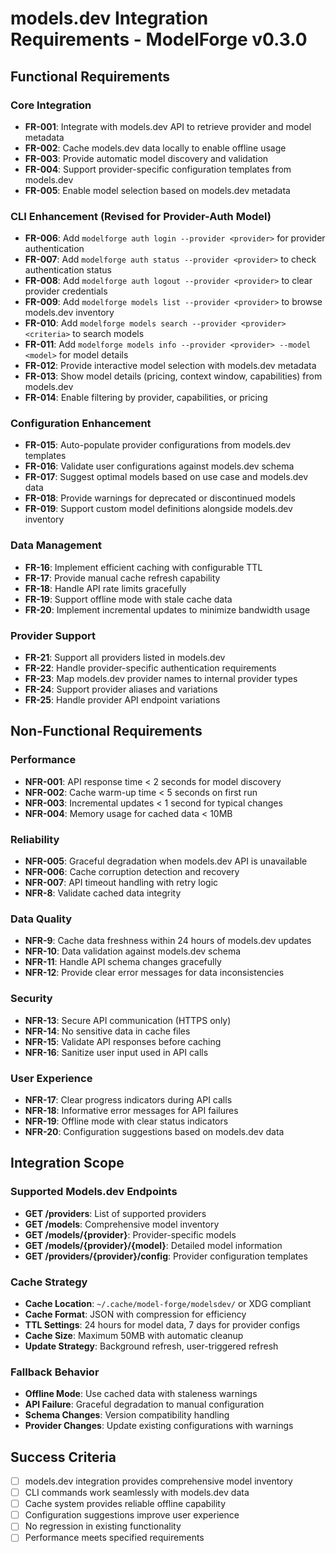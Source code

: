 # models.dev Integration Requirements - ModelForge v0.3.0

## Functional Requirements

### Core Integration
- **FR-001**: Integrate with models.dev API to retrieve provider and model metadata
- **FR-002**: Cache models.dev data locally to enable offline usage
- **FR-003**: Provide automatic model discovery and validation
- **FR-004**: Support provider-specific configuration templates from models.dev
- **FR-005**: Enable model selection based on models.dev metadata

### CLI Enhancement (Revised for Provider-Auth Model)
- **FR-006**: Add `modelforge auth login --provider <provider>` for provider authentication
- **FR-007**: Add `modelforge auth status --provider <provider>` to check authentication status
- **FR-008**: Add `modelforge auth logout --provider <provider>` to clear provider credentials
- **FR-009**: Add `modelforge models list --provider <provider>` to browse models.dev inventory
- **FR-010**: Add `modelforge models search --provider <provider> <criteria>` to search models
- **FR-011**: Add `modelforge models info --provider <provider> --model <model>` for model details
- **FR-012**: Provide interactive model selection with models.dev metadata
- **FR-013**: Show model details (pricing, context window, capabilities) from models.dev
- **FR-014**: Enable filtering by provider, capabilities, or pricing

### Configuration Enhancement
- **FR-015**: Auto-populate provider configurations from models.dev templates
- **FR-016**: Validate user configurations against models.dev schema
- **FR-017**: Suggest optimal models based on use case and models.dev data
- **FR-018**: Provide warnings for deprecated or discontinued models
- **FR-019**: Support custom model definitions alongside models.dev inventory

### Data Management
- **FR-16**: Implement efficient caching with configurable TTL
- **FR-17**: Provide manual cache refresh capability
- **FR-18**: Handle API rate limits gracefully
- **FR-19**: Support offline mode with stale cache data
- **FR-20**: Implement incremental updates to minimize bandwidth usage

### Provider Support
- **FR-21**: Support all providers listed in models.dev
- **FR-22**: Handle provider-specific authentication requirements
- **FR-23**: Map models.dev provider names to internal provider types
- **FR-24**: Support provider aliases and variations
- **FR-25**: Handle provider API endpoint variations

## Non-Functional Requirements

### Performance
- **NFR-001**: API response time < 2 seconds for model discovery
- **NFR-002**: Cache warm-up time < 5 seconds on first run
- **NFR-003**: Incremental updates < 1 second for typical changes
- **NFR-004**: Memory usage for cached data < 10MB

### Reliability
- **NFR-005**: Graceful degradation when models.dev API is unavailable
- **NFR-006**: Cache corruption detection and recovery
- **NFR-007**: API timeout handling with retry logic
- **NFR-8**: Validate cached data integrity

### Data Quality
- **NFR-9**: Cache data freshness within 24 hours of models.dev updates
- **NFR-10**: Data validation against models.dev schema
- **NFR-11**: Handle API schema changes gracefully
- **NFR-12**: Provide clear error messages for data inconsistencies

### Security
- **NFR-13**: Secure API communication (HTTPS only)
- **NFR-14**: No sensitive data in cache files
- **NFR-15**: Validate API responses before caching
- **NFR-16**: Sanitize user input used in API calls

### User Experience
- **NFR-17**: Clear progress indicators during API calls
- **NFR-18**: Informative error messages for API failures
- **NFR-19**: Offline mode with clear status indicators
- **NFR-20**: Configuration suggestions based on models.dev data

## Integration Scope

### Supported Models.dev Endpoints
- **GET /providers**: List of supported providers
- **GET /models**: Comprehensive model inventory
- **GET /models/{provider}**: Provider-specific models
- **GET /models/{provider}/{model}**: Detailed model information
- **GET /providers/{provider}/config**: Provider configuration templates

### Cache Strategy
- **Cache Location**: `~/.cache/model-forge/modelsdev/` or XDG compliant
- **Cache Format**: JSON with compression for efficiency
- **TTL Settings**: 24 hours for model data, 7 days for provider configs
- **Cache Size**: Maximum 50MB with automatic cleanup
- **Update Strategy**: Background refresh, user-triggered refresh

### Fallback Behavior
- **Offline Mode**: Use cached data with staleness warnings
- **API Failure**: Graceful degradation to manual configuration
- **Schema Changes**: Version compatibility handling
- **Provider Changes**: Update existing configurations with warnings

## Success Criteria

- [ ] models.dev integration provides comprehensive model inventory
- [ ] CLI commands work seamlessly with models.dev data
- [ ] Cache system provides reliable offline capability
- [ ] Configuration suggestions improve user experience
- [ ] No regression in existing functionality
- [ ] Performance meets specified requirements
